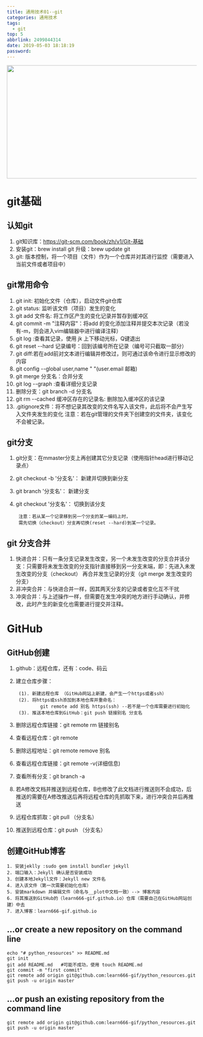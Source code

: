 ```yaml
---
title: 通用技术01--git
categories: 通用技术
tags:
  - git
top: 5
abbrlink: 2499844314
date: 2019-05-03 18:18:19
password:
---
```



<img src="https://jwangtec.oss-cn-chengdu.aliyuncs.com/jwangcloud/index/git.jpeg" width="1000" height="300" align="middle" />

# git基础

<!--more-->

## 认知git


1. git知识库：https://git-scm.com/book/zh/v1/Git-基础
2. 安装git：brew install git 升级：brew update git
3. git: 版本控制，将一个项目（文件）作为一个仓库并对其进行监控（需要进入当前文件或者项目中）

## git常用命令

1. git init: 初始化文件（仓库），启动文件git仓库
2. git status: 监听该文件（项目）发生的变化
3. git add 文件名: 将工作区产生的变化记录并暂存到缓冲区
4. git commit -m "注释内容"：将add 的变化添加注释并提交本次记录（若没有-m，则会进入vim编辑器中进行编译注释）
5. git log :查看其记录，使用 jk 上下移动光标，Q键退出
6. git reset --hard 记录编号：回到该编号所在记录（编号可只截取一部分）
7. git diff:若在add前对文本进行编辑并修改过，则可通过该命令进行显示修改的内容
8. git config --global user,name " "(user.email 邮箱)
9. git merge 分支名：合并分支
10. git log --graph :查看详细分支记录
11. 删除分支：git branch -d 分支名	
12. git rm --cached 缓冲区存在的记录名: 删除加入缓冲区的该记录
13. .gitignore文件：将不想记录其改变的文件名写入该文件，此后将不会产生写入文件夹发生的变化
		注意：若在git管理的文件夹下创建空的文件夹，该变化不会被记录。


## git分支

1. git分支：在mmaster分支上再创建其它分支记录（使用指针head进行移动记录点）
2. git checkout -b '分支名'： 新建并切换到新分支
3. git branch '分支名'： 新建分支
4. git checkout '分支名'： 切换到该分支

		注意：若从某一个记录移到另一个分支的某一编码上时，
		需先切换（checkout）分支再切换(reset --hard)到某一个记录。
		
## git 分支合并

1. 快进合并：只有一条分支记录发生改变，另一个未发生改变的分支合并该分支：只需要将未发生改变的分支指针直接移到另一分支末端，即：先进入未发生改变的分支（checkout） 再合并发生记录的分支（git merge 发生改变的分支）
2. 非冲突合并：与快进合并一样，因其两天分支的记录或者变化互不干扰
3. 冲突合并：与上述操作一样，但需要在发生冲突的地方进行手动确认，并修改，此时产生的新变化也需要进行提交并注释。

# GitHub

## GitHub创建

1. github：远程仓库，还有：code、码云
2. 建立仓库步骤：
		
		(1). 新建远程仓库 （GitHub网站上新建，会产生一个https或者ssh）
		(2). 将https或ssh添加到本地仓库并重命名：
				git remote add 别名 https(ssh) --若不是一个仓库需要进行初始化
		(3). 推送本地仓库到GitHub：git push 链接别名 分支名
		
3. 删除远程仓库链接：git remote rm 链接别名
4. 查看远程仓库：git remote
5. 删除远程地址：git remote remove 别名
6. 查看远程仓库链接：git remote -v(详细信息)
7. 查看所有分支：git branch -a
8. 若A修改文档并推送到远程仓库，B也修改了此文档进行推送则不会成功，后推送的需要在A修改推送后再将远程仓库的先抓取下来，进行冲突合并后再推送
9. 远程仓库抓取：git pull （分支名）
10. 推送到远程仓库：git push （分支名）

## 创建GitHub博客

	1. 安装jeklly :sudo gem install bundler jekyll
	2. 端口输入：Jekyll 确认是否安装成功
	3. 创建本地Jekyll文件：Jekyll new 文件名
	4. 进入该文件（第一次需要初始化仓库）
	5. 安装markdown 并编辑文件（命名与__plot中文档一致）--> 博客内容
	6. 将其推送到GitHub的（learn666-gif.github.io）仓库（需要自己在GitHub网站创建）中去
	7. 进入博客：learn666-gif.github.io



##  …or create a new repository on the command line

```
echo "# python_resources" >> README.md
git init
git add README.md   #可能不成功，使用 touch README.md
git commit -m "first commit"
git remote add origin git@github.com:learn666-gif/python_resources.git
git push -u origin master

```

##  …or push an existing repository from the command line

```
git remote add origin git@github.com:learn666-gif/python_resources.git
git push -u origin master

```
